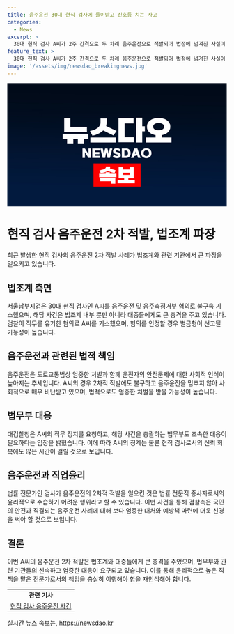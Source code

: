 ```yaml
---
title: 음주운전 30대 현직 검사에 들이받고 신호등 치는 사고
categories:
  - News
excerpt: >
  30대 현직 검사 A씨가 2주 간격으로 두 차례 음주운전으로 적발되어 법정에 넘겨진 사실이 밝혀졌다. A씨는 뒤늦게 폭로된 지난달 음주운전 사건과 현재 음주측정 거부 등으로 구속되지는 않았지만, 대검찰청은 A씨의 직무 정지를 요청하고 수사를 진행 중이다. A씨는 음주운전으로 사고를 낸 것으로 밝혀졌으며, 또 다른 음주운전 사건도 발생했다. 해당 사건은 현재 병합 조사 중이며, 법조계에서 이 같은 현직 검사의 범죄사태에 대한 비판과 우려가 제기되고 있다.
feature_text: >
  30대 현직 검사 A씨가 2주 간격으로 두 차례 음주운전으로 적발되어 법정에 넘겨진 사실이 밝혀졌다. A씨는 뒤늦게 폭로된 지난달 음주운전 사건과 현재 음주측정 거부 등으로 구속되지는 않았지만, 대검찰청은 A씨의 직무 정지를 요청하고 수사를 진행 중이다. A씨는 음주운전으로 사고를 낸 것으로 밝혀졌으며, 또 다른 음주운전 사건도 발생했다. 해당 사건은 현재 병합 조사 중이며, 법조계에서 이 같은 현직 검사의 범죄사태에 대한 비판과 우려가 제기되고 있다.
image: '/assets/img/newsdao_breakingnews.jpg'
---
```


<p><img src="/assets/img/newsdao_breakingnews.jpg" alt="firstkoreanews 속보" /></p>

<h1>현직 검사 음주운전 2차 적발, 법조계 파장</h1>

<p data-ke-size="size16">최근 발생한 현직 검사의 음주운전 2차 적발 사례가 법조계와 관련 기관에서 큰 파장을 일으키고 있습니다.</p>

<h2 data-ke-size="size26">법조계 측면</h2>

<p data-ke-size="size16">서울남부지검은 30대 현직 검사인 A씨를 음주운전 및 음주측정거부 혐의로 불구속 기소했으며, 해당 사건은 법조계 내부 뿐만 아니라 대중들에게도 큰 충격을 주고 있습니다. 검찰이 직무를 유기한 혐의로 A씨를 기소했으며, 혐의를 인정할 경우 벌금형이 선고될 가능성이 높습니다.</p>

<h2 data-ke-size="size26">음주운전과 관련된 법적 책임</h2>

<p data-ke-size="size16">음주운전은 도로교통법상 엄중한 처벌과 함께 운전자의 안전문제에 대한 사회적 인식이 높아지는 추세입니다. A씨의 경우 2차적 적발에도 불구하고 음주운전을 멈추지 않아 사회적으로 매우 비난받고 있으며, 법적으로도 엄중한 처벌을 받을 가능성이 높습니다.</p>

<h2 data-ke-size="size26">법무부 대응</h2>

<p data-ke-size="size16">대검찰청은 A씨의 직무 정지를 요청하고, 해당 사건을 총괄하는 법무부도 조속한 대응이 필요하다는 입장을 밝혔습니다. 이에 따라 A씨의 징계는 물론 현직 검사로서의 신뢰 회복에도 많은 시간이 걸릴 것으로 보입니다.</p>

<h2 data-ke-size="size26">음주운전과 직업윤리</h2>

<p data-ke-size="size16">법률 전문가인 검사가 음주운전의 2차적 적발을 일으킨 것은 법률 전문직 종사자로서의 윤리적으로 수습하기 어려운 행위라고 할 수 있습니다. 이번 사건을 통해 검찰측은 국민의 안전과 직결되는 음주운전 사례에 대해 보다 엄중한 대처와 예방책 마련에 더욱 신경을 써야 할 것으로 보입니다.</p>

<h2 data-ke-size="size26">결론</h2>

<p data-ke-size="size16">이번 A씨의 음주운전 2차 적발은 법조계와 대중들에게 큰 충격을 주었으며, 법무부와 관련 기관들의 신속하고 엄중한 대응이 요구되고 있습니다. 이를 통해 윤리적으로 높은 직책을 맡은 전문가로서의 책임을 충실히 이행해야 함을 재인식해야 합니다.</p>

<table>
    <tbody>
        <tr>
            <td style="text-align: center; height: 17px;"><b>관련 기사</b></td>
        </tr>
        <tr>
            <td style="text-align: center; height: 17px;"><a href="https://www.example.com/article1">현직 검사 음주운전 사건</a></td>
        </tr>
    </tbody>
</table>
실시간 뉴스 속보는, <a href="https://newsdao.kr" rel="dofollow">https://newsdao.kr</a>


